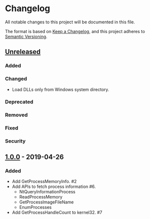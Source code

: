 # Changelog
All notable changes to this project will be documented in this file.

The format is based on [Keep a Changelog](https://keepachangelog.com/en/1.0.0/),
and this project adheres to [Semantic Versioning](https://semver.org/spec/v2.0.0.html).

## [Unreleased]

### Added

### Changed

- Load DLLs only from Windows system directory.

### Deprecated

### Removed

### Fixed

### Security

## [1.0.0] - 2019-04-26

### Added

- Add GetProcessMemoryInfo. #2
- Add APIs to fetch process information #6.
  - NtQueryInformationProcess
  - ReadProcessMemory
  - GetProcessImageFileName
  - EnumProcesses
- Add GetProcessHandleCount to kernel32. #7

[Unreleased]: https://github.com/elastic/go-windows/compare/v1.0.0...HEAD
[1.0.0]: https://github.com/elastic/go-windows/v1.0.0
